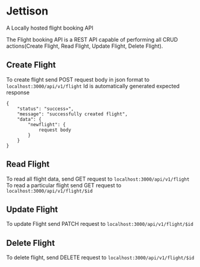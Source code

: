 # Jettison
A Locally hosted flight booking API

The Flight booking API is a REST API capable of performing all CRUD actions(Create Flight, Read Flight, Update Flight, Delete Flight).

## Create Flight 
To create flight send POST request body in json format to 
```localhost:3000/api/v1/flight```
Id is automatically generated
expected response

```
{
    "status": "success✈️",
    "message": "successfully created flight",
    "data": {
        "newflight": {
            request body
        }
    }
}  
```


## Read Flight
To read all flight data, send GET request to ```localhost:3000/api/v1/flight```
To read a particular flight send GET request to ``` localhost:3000/api/v1/flight/$id ```

## Update Flight 
To update Flight send PATCH request to ```localhost:3000/api/v1/flight/$id```

## Delete Flight 
To delete flight, send DELETE request to ```localhost:3000/api/v1/flight/$id```
